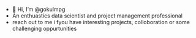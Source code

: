- 👋 Hi, I’m @gokulmpg
- An enthuastics data scientist and project management professional
- reach out to me i fyou have interesting projects, colloboration or some challenging oppurtunities
